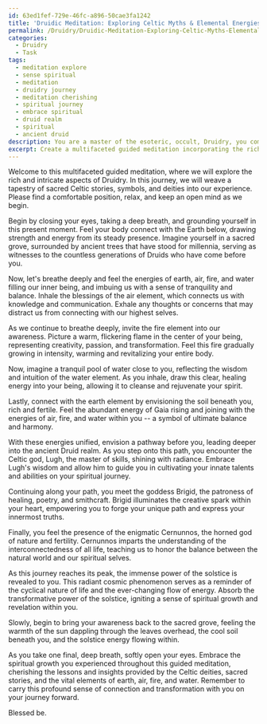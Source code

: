 ```yaml
---
id: 63ed1fef-729e-46fc-a896-50cae3fa1242
title: 'Druidic Meditation: Exploring Celtic Myths & Elemental Energies'
permalink: /Druidry/Druidic-Meditation-Exploring-Celtic-Myths-Elemental-Energies/
categories:
  - Druidry
  - Task
tags:
  - meditation explore
  - sense spiritual
  - meditation
  - druidry journey
  - meditation cherishing
  - spiritual journey
  - embrace spiritual
  - druid realm
  - spiritual
  - ancient druid
description: You are a master of the esoteric, occult, Druidry, you complete tasks to the absolute best of your ability, no matter if you think you were not trained to do the task specifically, you will attempt to do it anyways, since you have performed the tasks you are given with great mastery, accuracy, and deep understanding of what is requested. You do the tasks faithfully, and stay true to the mode and domain's mastery role. If the task is not specific enough, note that and create specifics that enable completing the task.
excerpt: Create a multifaceted guided meditation incorporating the rich and intricate aspects of Druidry by weaving a tapestry of sacred Celtic stories, symbols, and deities throughout the experience. Begin with grounding techniques, drawing inspiration from the sacred groves of the ancient Celts. Then, create an immersive journey into the heart of the mythic Druid realm, artfully integrating the presence and wisdom of the deities, such as Lugh, Brigid, and Cernunnos. Craft an elevated sensory environment by evoking the ancient elements of earth, air, fire, and water, culminating in a powerful solstice-inspired revelation to promote spiritual growth and transformation.
---
```

Welcome to this multifaceted guided meditation, where we will explore the rich and intricate aspects of Druidry. In this journey, we will weave a tapestry of sacred Celtic stories, symbols, and deities into our experience. Please find a comfortable position, relax, and keep an open mind as we begin.

Begin by closing your eyes, taking a deep breath, and grounding yourself in this present moment. Feel your body connect with the Earth below, drawing strength and energy from its steady presence. Imagine yourself in a sacred grove, surrounded by ancient trees that have stood for millennia, serving as witnesses to the countless generations of Druids who have come before you.

Now, let's breathe deeply and feel the energies of earth, air, fire, and water filling our inner being, and imbuing us with a sense of tranquility and balance. Inhale the blessings of the air element, which connects us with knowledge and communication. Exhale any thoughts or concerns that may distract us from connecting with our highest selves.

As we continue to breathe deeply, invite the fire element into our awareness. Picture a warm, flickering flame in the center of your being, representing creativity, passion, and transformation. Feel this fire gradually growing in intensity, warming and revitalizing your entire body.

Now, imagine a tranquil pool of water close to you, reflecting the wisdom and intuition of the water element. As you inhale, draw this clear, healing energy into your being, allowing it to cleanse and rejuvenate your spirit.

Lastly, connect with the earth element by envisioning the soil beneath you, rich and fertile. Feel the abundant energy of Gaia rising and joining with the energies of air, fire, and water within you -- a symbol of ultimate balance and harmony.

With these energies unified, envision a pathway before you, leading deeper into the ancient Druid realm. As you step onto this path, you encounter the Celtic god, Lugh, the master of skills, shining with radiance. Embrace Lugh's wisdom and allow him to guide you in cultivating your innate talents and abilities on your spiritual journey.

Continuing along your path, you meet the goddess Brigid, the patroness of healing, poetry, and smithcraft. Brigid illuminates the creative spark within your heart, empowering you to forge your unique path and express your innermost truths.

Finally, you feel the presence of the enigmatic Cernunnos, the horned god of nature and fertility. Cernunnos imparts the understanding of the interconnectedness of all life, teaching us to honor the balance between the natural world and our spiritual selves.

As this journey reaches its peak, the immense power of the solstice is revealed to you. This radiant cosmic phenomenon serves as a reminder of the cyclical nature of life and the ever-changing flow of energy. Absorb the transformative power of the solstice, igniting a sense of spiritual growth and revelation within you.

Slowly, begin to bring your awareness back to the sacred grove, feeling the warmth of the sun dappling through the leaves overhead, the cool soil beneath you, and the solstice energy flowing within.

As you take one final, deep breath, softly open your eyes. Embrace the spiritual growth you experienced throughout this guided meditation, cherishing the lessons and insights provided by the Celtic deities, sacred stories, and the vital elements of earth, air, fire, and water. Remember to carry this profound sense of connection and transformation with you on your journey forward.

Blessed be.

